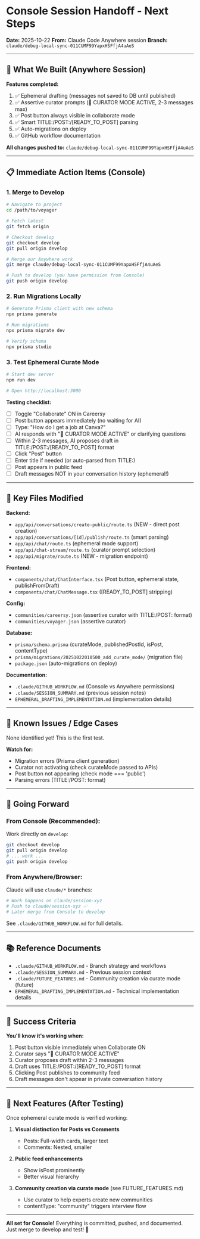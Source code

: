 # Console Session Handoff - Next Steps

**Date:** 2025-10-22
**From:** Claude Code Anywhere session
**Branch:** `claude/debug-local-sync-011CUMF99YapxHSFfjA4uAeS`

---

## 🎯 What We Built (Anywhere Session)

**Features completed:**
1. ✅ Ephemeral drafting (messages not saved to DB until published)
2. ✅ Assertive curator prompts (🎯 CURATOR MODE ACTIVE, 2-3 messages max)
3. ✅ Post button always visible in collaborate mode
4. ✅ Smart TITLE:/POST:/[READY_TO_POST] parsing
5. ✅ Auto-migrations on deploy
6. ✅ GitHub workflow documentation

**All changes pushed to:** `claude/debug-local-sync-011CUMF99YapxHSFfjA4uAeS`

---

## 📋 Immediate Action Items (Console)

### 1. **Merge to Develop**

```bash
# Navigate to project
cd /path/to/voyager

# Fetch latest
git fetch origin

# Checkout develop
git checkout develop
git pull origin develop

# Merge our Anywhere work
git merge claude/debug-local-sync-011CUMF99YapxHSFfjA4uAeS

# Push to develop (you have permission from Console)
git push origin develop
```

### 2. **Run Migrations Locally**

```bash
# Generate Prisma client with new schema
npx prisma generate

# Run migrations
npx prisma migrate dev

# Verify schema
npx prisma studio
```

### 3. **Test Ephemeral Curate Mode**

```bash
# Start dev server
npm run dev

# Open http://localhost:3000
```

**Testing checklist:**
- [ ] Toggle "Collaborate" ON in Careersy
- [ ] Post button appears immediately (no waiting for AI)
- [ ] Type: "How do I get a job at Canva?"
- [ ] AI responds with "🎯 CURATOR MODE ACTIVE" or clarifying questions
- [ ] Within 2-3 messages, AI proposes draft in TITLE:/POST:/[READY_TO_POST] format
- [ ] Click "Post" button
- [ ] Enter title if needed (or auto-parsed from TITLE:)
- [ ] Post appears in public feed
- [ ] Draft messages NOT in your conversation history (ephemeral!)

---

## 📁 Key Files Modified

**Backend:**
- `app/api/conversations/create-public/route.ts` (NEW - direct post creation)
- `app/api/conversations/[id]/publish/route.ts` (smart parsing)
- `app/api/chat/route.ts` (ephemeral mode support)
- `app/api/chat-stream/route.ts` (curator prompt selection)
- `app/api/migrate/route.ts` (NEW - migration endpoint)

**Frontend:**
- `components/chat/ChatInterface.tsx` (Post button, ephemeral state, publishFromDraft)
- `components/chat/ChatMessage.tsx` ([READY_TO_POST] stripping)

**Config:**
- `communities/careersy.json` (assertive curator with TITLE:/POST: format)
- `communities/voyager.json` (assertive curator)

**Database:**
- `prisma/schema.prisma` (curateMode, publishedPostId, isPost, contentType)
- `prisma/migrations/20251022010500_add_curate_mode/` (migration file)
- `package.json` (auto-migrations on deploy)

**Documentation:**
- `.claude/GITHUB_WORKFLOW.md` (Console vs Anywhere permissions)
- `.claude/SESSION_SUMMARY.md` (previous session notes)
- `EPHEMERAL_DRAFTING_IMPLEMENTATION.md` (implementation details)

---

## 🐛 Known Issues / Edge Cases

None identified yet! This is the first test.

**Watch for:**
- Migration errors (Prisma client generation)
- Curator not activating (check curateMode passed to APIs)
- Post button not appearing (check mode === 'public')
- Parsing errors (TITLE:/POST: format)

---

## 🔄 Going Forward

### **From Console (Recommended):**
Work directly on `develop`:
```bash
git checkout develop
git pull origin develop
# ... work ...
git push origin develop
```

### **From Anywhere/Browser:**
Claude will use `claude/*` branches:
```bash
# Work happens on claude/session-xyz
# Push to claude/session-xyz ✅
# Later merge from Console to develop
```

See `.claude/GITHUB_WORKFLOW.md` for full details.

---

## 📚 Reference Documents

- `.claude/GITHUB_WORKFLOW.md` - Branch strategy and workflows
- `.claude/SESSION_SUMMARY.md` - Previous session context
- `.claude/FUTURE_FEATURES.md` - Community creation via curate mode (future)
- `EPHEMERAL_DRAFTING_IMPLEMENTATION.md` - Technical implementation details

---

## 🎯 Success Criteria

**You'll know it's working when:**
1. Post button visible immediately when Collaborate ON
2. Curator says "🎯 CURATOR MODE ACTIVE"
3. Curator proposes draft within 2-3 messages
4. Draft uses TITLE:/POST:/[READY_TO_POST] format
5. Clicking Post publishes to community feed
6. Draft messages don't appear in private conversation history

---

## 🚀 Next Features (After Testing)

Once ephemeral curate mode is verified working:

1. **Visual distinction for Posts vs Comments**
   - Posts: Full-width cards, larger text
   - Comments: Nested, smaller

2. **Public feed enhancements**
   - Show isPost prominently
   - Better visual hierarchy

3. **Community creation via curate mode** (see FUTURE_FEATURES.md)
   - Use curator to help experts create new communities
   - contentType: "community" triggers interview flow

---

**All set for Console!** Everything is committed, pushed, and documented. Just merge to develop and test! 🚀
